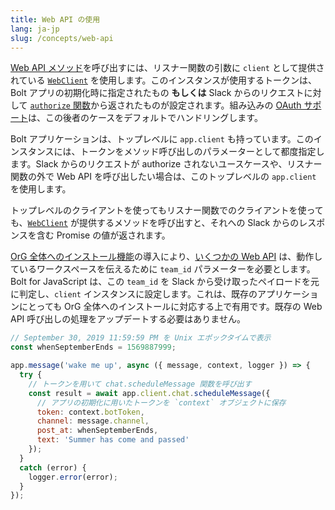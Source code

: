 ```yaml
---
title: Web API の使用
lang: ja-jp
slug: /concepts/web-api
---
```


[Web API メソッド](https://docs.slack.dev/reference/methods)を呼び出すには、リスナー関数の引数に `client` として提供されている [`WebClient`](https://tools.slack.dev/node-slack-sdk/web-api) を使用します。このインスタンスが使用するトークンは、Bolt アプリの初期化時に指定されたもの **もしくは** Slack からのリクエストに対して [`authorize` 関数](/concepts/authorization)から返されたものが設定されます。組み込みの [OAuth サポート](/concepts/authenticating-oauth)は、この後者のケースをデフォルトでハンドリングします。

Bolt アプリケーションは、トップレベルに `app.client` も持っています。このインスタンスには、トークンをメソッド呼び出しのパラメーターとして都度指定します。Slack からのリクエストが authorize されないユースケースや、リスナー関数の外で Web API を呼び出したい場合は、このトップレベルの `app.client` を使用します。

トップレベルのクライアントを使ってもリスナー関数でのクライアントを使っても、[`WebClient`](https://tools.slack.dev/node-slack-sdk/web-api) が提供するメソッドを呼び出すと、それへの Slack からのレスポンスを含む Promise の値が返されます。

[OrG 全体へのインストール機能](https://docs.slack.dev/enterprise-grid/)の導入により、[いくつかの Web API](https://docs.slack.dev/enterprise-grid/developing-for-enterprise-grid#using-apis) は、動作しているワークスペースを伝えるために `team_id` パラメーターを必要とします。Bolt for JavaScript は、この `team_id` を Slack から受け取ったペイロードを元に判定し、`client` インスタンスに設定します。これは、既存のアプリケーションにとっても OrG 全体へのインストールに対応する上で有用です。既存の Web API 呼び出しの処理をアップデートする必要はありません。

```javascript
// September 30, 2019 11:59:59 PM を Unix エポックタイムで表示
const whenSeptemberEnds = 1569887999;

app.message('wake me up', async ({ message, context, logger }) => {
  try {
    // トークンを用いて chat.scheduleMessage 関数を呼び出す
    const result = await app.client.chat.scheduleMessage({
      // アプリの初期化に用いたトークンを `context` オブジェクトに保存
      token: context.botToken,
      channel: message.channel,
      post_at: whenSeptemberEnds,
      text: 'Summer has come and passed'
    });
  }
  catch (error) {
    logger.error(error);
  }
});
```